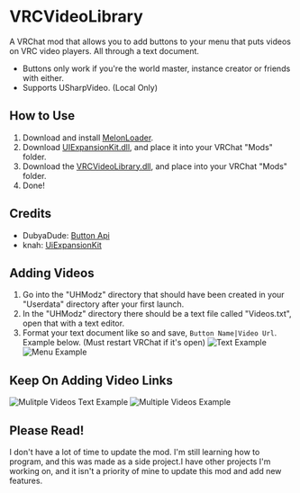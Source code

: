 # VRCVideoLibrary
A VRChat mod that allows you to add buttons to your menu that puts videos on VRC video players. All through a text document.

- Buttons only work if you're the world master, instance creator or friends with either.
- Supports USharpVideo. (Local Only)

## How to Use
1. Download and install [MelonLoader](https://github.com/HerpDerpinstine/MelonLoader).
2. Download [UIExpansionKit.dll](https://github.com/knah/VRCMods/releases/tag/updates-2020-11-22), and place it into your VRChat "Mods" folder.
3. Download the [VRCVideoLibrary.dll](https://github.com/UshioHiko/VRCVideoLibrary/releases/tag/1.0.0), and place into your VRChat "Mods" folder.
4. Done!

## Credits
- DubyaDude: [Button Api](https://github.com/DubyaDude/RubyButtonAPI)
- knah: [UiExpansionKit](https://github.com/knah/VRCMods)

## Adding Videos
1. Go into the "UHModz" directory that should have been created in your "Userdata" directory after your first launch.
2. In the "UHModz" directory there should be a text file called "Videos.txt", open that with a text editor.
3. Format your text document like so and save, `Button Name|Video Url`. Example below. (Must restart VRChat if it's open)
![Text Example](https://cdn.discordapp.com/attachments/735644395436638219/758484334507589652/TextExample.png)
![Menu Example](https://cdn.discordapp.com/attachments/735644395436638219/758484331273912370/MenuExample.png)

## Keep On Adding Video Links
![Mulitple Videos Text Example](https://cdn.discordapp.com/attachments/735644395436638219/758714302559158272/BigTextExample.png)
![Multiple Videos Example](https://cdn.discordapp.com/attachments/735644395436638219/758691645415096320/Big_Example.png)

## Please Read!
I don't have a lot of time to update the mod. I'm still learning how to program, and this was made as a side project.I have other projects I'm working on, and it isn't a priority of mine to update this mod and add new features.
